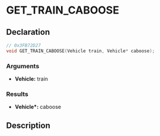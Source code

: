 # GET_TRAIN_CABOOSE

## Declaration
```cpp
// 0x3FB72D27
void GET_TRAIN_CABOOSE(Vehicle train, Vehicle* caboose);
```

### Arguments
- **Vehicle:** train

### Results
- **Vehicle\*:** caboose

## Description
